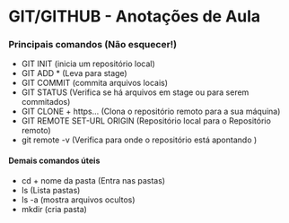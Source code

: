 # GIT/GITHUB - Anotações de Aula

### Principais comandos (Não esquecer!)

- GIT INIT (inicia um repositório local)
- GIT ADD * (Leva para stage)
- GIT COMMIT (commita arquivos locais)
- GIT STATUS (Verifica se há arquivos em stage ou para serem commitados)
- GIT CLONE + https... (Clona o repositório remoto para a sua máquina)
- GIT REMOTE SET-URL ORIGIN (Repositório local para o Repositório remoto)
- git remote -v (Verifica para onde o repositório está apontando )

#### Demais comandos úteis

- cd + nome da pasta (Entra nas pastas)
- ls (Lista pastas)
- ls -a (mostra arquivos ocultos)
- mkdir (cria pasta)

